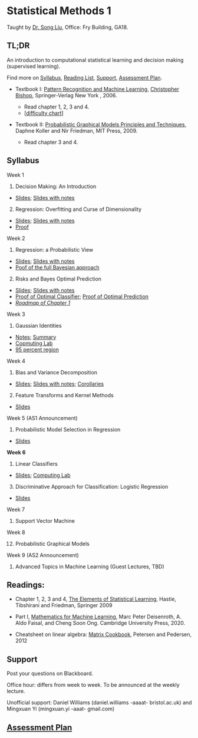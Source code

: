 # Statistical Methods 1

Taught by [Dr. Song Liu](http://allmodelsarewrong.net), Office: Fry Building, GA18. 

## TL;DR
An introduction to computational statistical learning and decision making (supervised learning). 

Find more on 
[Syllabus](#Syllabus), 
[Reading List](#Readings), 
[Support](#Support), 
[Assessment Plan](#Assessment-Plan).

- Textbook I:
[Pattern Recognition and Machine Learning](https://www.microsoft.com/en-us/research/uploads/prod/2006/01/Bishop-Pattern-Recognition-and-Machine-Learning-2006.pdf), [Christopher Bishop](https://www.microsoft.com/en-us/research/people/cmbishop/), Springer-Verlag New York
, 2006. 
  - Read chapter 1, 2, 3 and 4. 
  - [[difficulty chart](https://dominhhai.github.io/en-us/2017/12/ml-prml/#2-1-chapter-1-introduction)]

- Textbook II:
[Probabilistic Graphical Models Principles and Techniques](https://mitpress.mit.edu/books/probabilistic-graphical-models), Daphne Koller and Nir Friedman, MIT Press, 2009. 
  - Read chapter 3 and 4.

## Syllabus 

Week 1
1. Decision Making: An Introduction

- [Slides](lec1/intro.pdf); [Slides with notes](lec1/intro_notes.pdf)

2. Regression: Overfitting and Curse of Dimensionality
- [Slides](lec2/of_cod2.pdf); [Slides with notes](lec2/of_cod2_notes.pdf)
- [Proof](lec2/proof.pdf)

Week 2

1. Regression: a Probabilistic View
- [Slides](lec3/prob_reg.pdf); [Slides with notes](lec3/prob_reg_notes.pdf)
- [Poof of the full Bayesian approach](lec3/Proof3.pdf)
2. Risks and Bayes Optimal Prediction
- [Slides](lec4/BayesEstimator.pdf); [Slides with notes](lec4/BayesEstimator_notes.pdf)
- [Proof of Optimal Classifier](lec4/decisionboundary_completesqurare.pdf); [Proof of Optimal Prediction](lec4/proofs.PNG)
- [*Roadmap of Chapter 1*](lec4/roadmap.png)

Week 3

1. Gaussian Identities
- [Notes](lec5/lec.pdf); [Summary](lec5/summary.pdf)
- [Copmuting Lab](lec5/cl.pdf)
- [95 percent region](lec5/nightyfive.pdf)

Week 4
   
1. Bias and Variance Decomposition
- [Slides](lec7/bv_decomposition.pdf); [Slides with notes](lec7/bv_decomposition_notes.pdf); [Corollaries](lec7/corollaries.png)
2. Feature Transforms and Kernel Methods
- [Slides](lec8/ft_km.pdf)

Week 5 (AS1 Announcement)

1. Probabilistic Model Selection in Regression
- [Slides](lec9/mosel.pdf)

**Week 6**

1.  Linear Classifiers
- [Slides](lec10/linc.pdf); [Computing Lab](lec10/perceptron.pdf)
3.  Discriminative Approach for Classification: Logistic Regression
- [Slides](lec11/disc.pdf)

Week 7

1.  Support Vector Machine

Week 8

12.  Probabilistic Graphical Models

Week 9 (AS2 Announcement)

1.  Advanced Topics in Machine Learning (Guest Lectures, TBD)


## Readings:
- Chapter 1, 2, 3 and 4, [The Elements of Statistical Learning](http://web.stanford.edu/~hastie/Papers/ESLII.pdf), Hastie, Tibshirani and Friedman, Springer 2009

- Part I, [Mathematics for Machine Learning](https://mml-book.github.io/), Marc Peter Deisenroth, A. Aldo Faisal, and Cheng Soon Ong. Cambridge University Press, 2020.

- Cheatsheet on linear algebra:
[Matrix Cookbook](https://www.math.uwaterloo.ca/~hwolkowi/matrixcookbook.pdf), Petersen and Pedersen, 2012

## Support
Post your questions on Blackboard.

Office hour: differs from week to week. To be announced at the weekly lecture.

Unofficial support: Daniel Williams (daniel.williams -aaaat- bristol.ac.uk) and Mingxuan Yi (mingxuan.yi -aaat- gmail.com)

## [Assessment Plan](SM1_assessment.md)